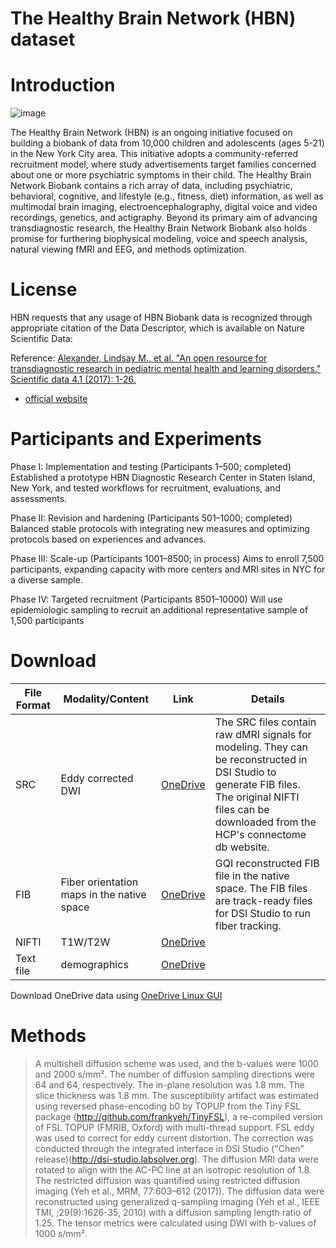 # The Healthy Brain Network (HBN) dataset

# Introduction

![image](https://github.com/frankyeh/Brain-Data/assets/275569/06d71820-389b-4618-a48d-58b9e7e44bf4)


The Healthy Brain Network (HBN) is an ongoing initiative focused on building a biobank of data from 10,000 children and adolescents (ages 5-21) in the New York City area. This initiative adopts a community-referred recruitment model, where study advertisements target families concerned about one or more psychiatric symptoms in their child. The Healthy Brain Network Biobank contains a rich array of data, including psychiatric, behavioral, cognitive, and lifestyle (e.g., fitness, diet) information, as well as multimodal brain imaging, electroencephalography, digital voice and video recordings, genetics, and actigraphy. Beyond its primary aim of advancing transdiagnostic research, the Healthy Brain Network Biobank also holds promise for furthering biophysical modeling, voice and speech analysis, natural viewing fMRI and EEG, and methods optimization.

# License

HBN requests that any usage of HBN Biobank data is recognized through appropriate citation of the Data Descriptor, which is available on Nature Scientific Data:

Reference: [Alexander, Lindsay M., et al. "An open resource for transdiagnostic research in pediatric mental health and learning disorders." Scientific data 4.1 (2017): 1-26.](https://www.nature.com/articles/sdata2017181)

- [official website](https://fcon_1000.projects.nitrc.org/indi/cmi_healthy_brain_network/Publications.html)

# Participants and Experiments

Phase I: Implementation and testing (Participants 1–500; completed)
Established a prototype HBN Diagnostic Research Center in Staten Island, New York, and tested workflows for recruitment, evaluations, and assessments.

Phase II: Revision and hardening (Participants 501–1000; completed)
Balanced stable protocols with integrating new measures and optimizing protocols based on experiences and advances.

Phase III: Scale-up (Participants 1001–8500; in process)
Aims to enroll 7,500 participants, expanding capacity with more centers and MRI sites in NYC for a diverse sample.

Phase IV: Targeted recruitment (Participants 8501–10000)
Will use epidemiologic sampling to recruit an additional representative sample of 1,500 participants

# Download

| File Format | Modality/Content | Link | Details |
|-------------|---|---|---------|
| SRC | Eddy corrected DWI | [OneDrive](https://pitt-my.sharepoint.com/:f:/g/personal/yehfc_pitt_edu/EuQx-2egztZJpA0iIpzrTwgB_YR3HofgTpfhhH-thoQzCw?e=E8hGXP) | The SRC files contain raw dMRI signals for modeling. They can be reconstructed in DSI Studio to generate FIB files. The original NIFTI files can be downloaded from the HCP's connectome db website. |
| FIB | Fiber orientation maps in the native space| [OneDrive](https://pitt-my.sharepoint.com/:f:/g/personal/yehfc_pitt_edu/EhYy5-HBMx9OgA7uY_uQ6akBwx_3M4FInRd1VLUyxAlXAw?e=XFwDfE) | GQI reconstructed FIB file in the native space. The FIB files are track-ready files for DSI Studio to run fiber tracking. |
| NIFTI | T1W/T2W | [OneDrive](https://pitt-my.sharepoint.com/:f:/g/personal/yehfc_pitt_edu/EiM5CMupP4xKjoeeezAMTOIBO-u0-j7TOnX2_u47aJRJiQ?e=5aNM3f) |  |
| Text file | demographics | [OneDrive](https://pitt-my.sharepoint.com/:f:/g/personal/yehfc_pitt_edu/EqfsINe8hoJBhOGfuYeg56ABx1Lf3Grir8jMYWdt3ZEqnw?e=vkz2dK) | |

Download OneDrive data using [OneDrive Linux GUI](https://github.com/bpozdena/OneDriveGUI)

# Methods
> A multishell diffusion scheme was used, and the b-values were 1000 and 2000 s/mm². The number of diffusion sampling directions were 64 and 64, respectively. The in-plane resolution was 1.8 mm. The slice thickness was 1.8 mm. The susceptibility artifact was estimated using reversed phase-encoding b0 by TOPUP from the Tiny FSL package (http://github.com/frankyeh/TinyFSL), a re-compiled version of FSL TOPUP (FMRIB, Oxford) with multi-thread support. FSL eddy was used to correct for eddy current distortion. The correction was conducted through the integrated interface in DSI Studio ("Chen" release)(http://dsi-studio.labsolver.org). The diffusion MRI data were rotated to align with the AC-PC line at an isotropic resolution of 1.8. The restricted diffusion was quantified using restricted diffusion imaging (Yeh et al., MRM, 77:603–612 (2017)). The diffusion data were reconstructed using generalized q-sampling imaging (Yeh et al., IEEE TMI, ;29(9):1626-35, 2010) with a diffusion sampling length ratio of 1.25. The tensor metrics were calculated using DWI with b-values of 1000 s/mm².

